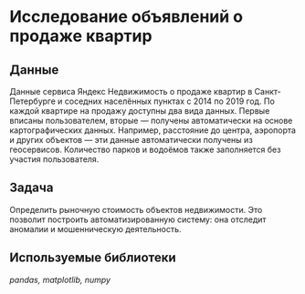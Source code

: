 # Исследование объявлений о продаже квартир


## Данные

Данные сервиса Яндекс Недвижимость о продаже квартир в Санкт-Петербурге и соседних населённых пунктах с 2014 по 2019 год. По каждой квартире на продажу доступны два вида данных. Первые вписаны пользователем, вторые — получены автоматически на основе картографических данных. Например, расстояние до центра, аэропорта и других объектов — эти данные автоматически получены из геосервисов. Количество парков и водоёмов также заполняется без участия пользователя.

## Задача

Определить рыночную стоимость объектов недвижимости. Это позволит построить автоматизированную систему: она отследит аномалии и мошенническую деятельность. 

## Используемые библиотеки
*pandas, matplotlib, numpy*
